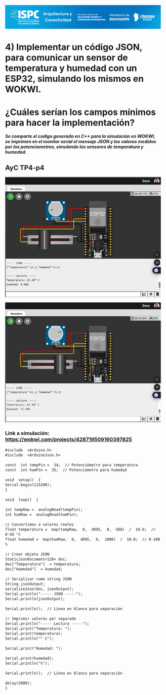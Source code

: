 ![Carátula](../../E%20assets/caratula.png)


# 4) Implementar un código JSON, para comunicar un sensor de temperatura y humedad con un ESP32, simulando los mismos en WOKWI.
# ¿Cuáles serían los campos mínimos para hacer la implementación?  

***Se comparte el codigo generado  en C++ para la simulación en WOKWI, se imprimen en el monitor serial el mensaje JSON y los valores medidos por los potenciometros, simulando los sensores de temperatura y humedad.***  

## AyC TP4-p4
![Imagen](/../../E%20assets/Cuestionario%20N4/ayctp4-p4.png)

![Imagen1](/../../E%20assets/Cuestionario%20N4/ayctp4-p4-1.png)

### Link a simulación: https://wokwi.com/projects/428719509160397825

    #include  <Arduino.h>
    #include  <ArduinoJson.h>
    
    const  int tempPin =  34;  // Potenciómetro para temperatura
    const  int humPin =  35;  // Potenciómetro para humedad      
    
    void  setup()  {
    Serial.begin(115200);
    }
    
    void  loop()  {
    
    int tempRaw =  analogRead(tempPin);
    int humRaw =  analogRead(humPin);
    
    // Convertimos a valores reales
    float temperatura =  map(tempRaw,  0,  4095,  0,  500)  /  10.0;  // 0-50 °C
    float humedad =  map(humRaw,  0,  4095,  0,  1000)  /  10.0;  // 0-100 %
    
    // Crear objeto JSON
    StaticJsonDocument<128> doc;
    doc["Temperatura"]  = temperatura;
    doc["Humedad"]  = humedad;
    
    // Serializar como string JSON
    String jsonOutput;
    serializeJson(doc, jsonOutput);
    Serial.println("----- JSON -----");
    Serial.println(jsonOutput);
    
    Serial.println();  // Línea en blanco para separación
        
    // Imprimir valores por separado
    Serial.println("----- Lectura -----");
    Serial.print("Temperatura: ");
    Serial.print(temperatura);
    Serial.println("° C");
    
    Serial.print("Humedad: ");
    
    Serial.print(humedad);
    Serial.println("%");
    
    Serial.println();  // Línea en blanco para separación
       
    delay(3000);
    }
